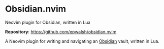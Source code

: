 # Obsidian.nvim

Neovim plugin for Obsidian, written in Lua

**Repository:** <https://github.com/epwalsh/obsidian.nvim>

A Neovim plugin for writing and navigating an [Obsidian](https://obsidian.md) vault, written in Lua.
